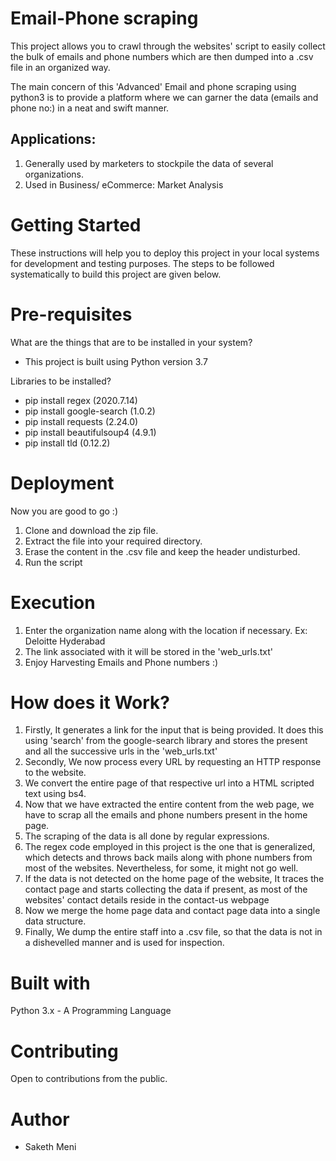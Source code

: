 # Email-Phone scraping

This project allows you to crawl through the websites' script to easily 
collect the bulk of emails and phone numbers which are then dumped into a .csv file
in an organized way.

The main concern of this 'Advanced' Email and phone scraping using python3 is to
provide a platform where we can garner the data (emails and phone no:) in a neat and 
swift manner.

## Applications:

1. Generally used by marketers to stockpile the data of several organizations.
2. Used in Business/ eCommerce: Market Analysis


# Getting Started

These instructions will help you to deploy this project in your local systems for development and testing purposes.
The steps to be followed systematically to build this project are given below.

# Pre-requisites

What are the things that are to be installed in your system?

- This project is built using Python version 3.7 

Libraries to be installed?          
                                              
- pip install regex                         (2020.7.14)
- pip install google-search                 (1.0.2)
- pip install requests                      (2.24.0)
- pip install beautifulsoup4                (4.9.1)
- pip install tld                           (0.12.2)

# Deployment

Now you are good to go :)

1. Clone and download the zip file.
2. Extract the file into your required directory.
3. Erase the content in the .csv file and keep the header undisturbed.
4. Run the script 

# Execution

1. Enter the organization name along with the location if necessary. 
   Ex: Deloitte Hyderabad
2. The link associated with it will be stored in the 'web_urls.txt'
3. Enjoy Harvesting Emails and Phone numbers :)

# How does it Work?

1. Firstly, It generates a link for the input that is being provided. It does this using 'search' from the google-search library and      stores the present and all the successive urls in the 'web_urls.txt' 
2. Secondly, We now process every URL by requesting an HTTP response to the website.
3. We convert the entire page of that respective url into a HTML scripted text using bs4.
4. Now that we have extracted the entire content from the web page, we have to scrap all the emails and phone numbers present in the home page.
5. The scraping of the data is all done by regular expressions.
6. The regex code employed in this project is the one that is generalized, which detects and throws back mails along with phone numbers from most of the websites. Nevertheless,      for some, it might not go well.
7. If the data is not detected on the home page of the website, It traces the contact page and starts collecting the data if present, as most of the websites' contact              details reside in the contact-us webpage
8. Now we merge the home page data and contact page data into a single data structure.
9. Finally, We dump the entire staff into a .csv file, so that the data is not in a dishevelled manner and is used for inspection.

# Built with

Python 3.x - A Programming Language

# Contributing

Open to contributions from the public.


# Author

- Saketh Meni

